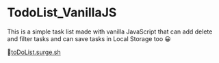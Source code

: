 # TodoList_VanillaJS
This is a simple task list made with vanilla JavaScript that can add delete and filter tasks and can save tasks in Local Storage too 	&#128512;

&#128279;[toDoList.surge.sh](https://mysterious-knowledge.surge.sh)

